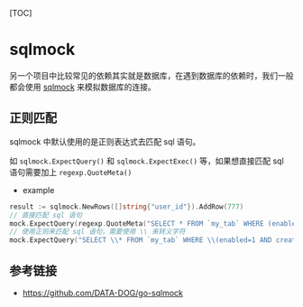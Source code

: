 [TOC]

# sqlmock

另一个项目中比较常见的依赖其实就是数据库，在遇到数据库的依赖时，我们一般都会使用 [sqlmock](https://github.com/DATA-DOG/go-sqlmock) 来模拟数据库的连接。

## 正则匹配

sqlmock 中默认使用的是正则表达式去匹配 sql 语句。

如 `sqlmock.ExpectQuery()` 和 `sqlmock.ExpectExec()` 等，如果想直接匹配 sql 语句需要加上 `regexp.QuoteMeta()`

- example

```go
result := sqlmock.NewRows([]string{"user_id"}).AddRow(777)
// 直接匹配 sql 语句
mock.ExpectQuery(regexp.QuoteMeta("SELECT * FROM `my_tab` WHERE (enabled=1 AND create_time BETWEEN 0 AND 0)")).WillReturnRows(result)
// 使用正则来匹配 sql 语句，需要使用 \\ 来转义字符
mock.ExpectQuery("SELECT \\* FROM `my_tab` WHERE \\(enabled=1 AND create_time BETWEEN 0 AND 0\\)").WillReturnRows(result)
```

## 参考链接

- https://github.com/DATA-DOG/go-sqlmock